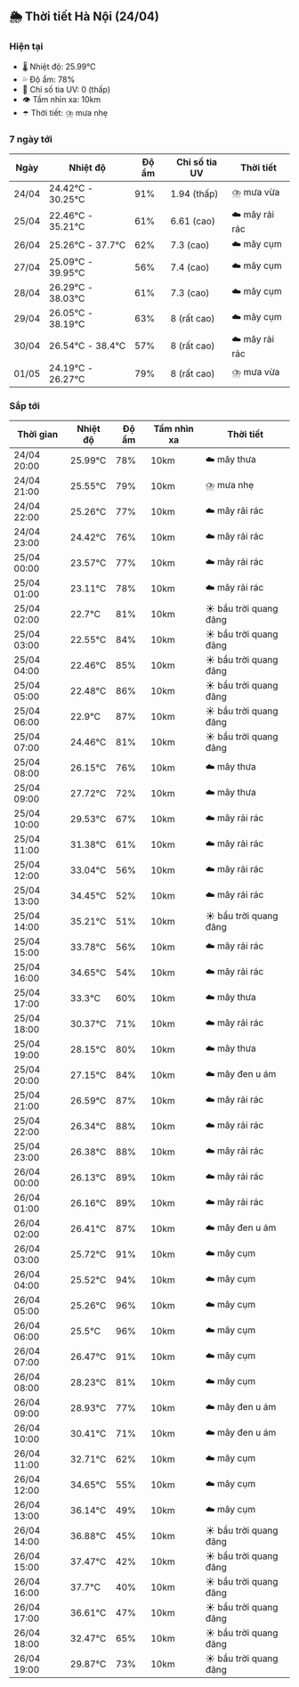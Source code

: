 ## 🌦️ Thời tiết Hà Nội (24/04)

### Hiện tại

- 🌡️ Nhiệt độ: 25.99℃
- 💦 Độ ẩm: 78%
- 🌟 Chỉ số tia UV: 0 (thấp)
- 👁️ Tầm nhìn xa: 10km
- ☂️ Thời tiết: ⛈️ mưa nhẹ

### 7 ngày tới

| Ngày | Nhiệt độ | Độ ẩm | Chỉ số tia UV | Thời tiết |
| --- | --- | --- | --- | --- |
| 24/04 | 24.42℃ - 30.25℃ | 91% | 1.94 (thấp) | ⛈️ mưa vừa |
| 25/04 | 22.46℃ - 35.21℃ | 61% | 6.61 (cao) | ☁️ mây rải rác |
| 26/04 | 25.26℃ - 37.7℃ | 62% | 7.3 (cao) | ☁️ mây cụm |
| 27/04 | 25.09℃ - 39.95℃ | 56% | 7.4 (cao) | ☁️ mây cụm |
| 28/04 | 26.29℃ - 38.03℃ | 61% | 7.3 (cao) | ☁️ mây cụm |
| 29/04 | 26.05℃ - 38.19℃ | 63% | 8 (rất cao) | ☁️ mây cụm |
| 30/04 | 26.54℃ - 38.4℃ | 57% | 8 (rất cao) | ☁️ mây rải rác |
| 01/05 | 24.19℃ - 26.27℃ | 79% | 8 (rất cao) | ⛈️ mưa vừa |

### Sắp tới

| Thời gian | Nhiệt độ | Độ ẩm | Tầm nhìn xa | Thời tiết |
| --- | --- | --- | --- | --- |
| 24/04 20:00 | 25.99℃ | 78% | 10km | ☁️ mây thưa |
| 24/04 21:00 | 25.55℃ | 79% | 10km | ⛈️ mưa nhẹ |
| 24/04 22:00 | 25.26℃ | 77% | 10km | ☁️ mây rải rác |
| 24/04 23:00 | 24.42℃ | 76% | 10km | ☁️ mây rải rác |
| 25/04 00:00 | 23.57℃ | 77% | 10km | ☁️ mây rải rác |
| 25/04 01:00 | 23.11℃ | 78% | 10km | ☁️ mây rải rác |
| 25/04 02:00 | 22.7℃ | 81% | 10km | ☀️ bầu trời quang đãng |
| 25/04 03:00 | 22.55℃ | 84% | 10km | ☀️ bầu trời quang đãng |
| 25/04 04:00 | 22.46℃ | 85% | 10km | ☀️ bầu trời quang đãng |
| 25/04 05:00 | 22.48℃ | 86% | 10km | ☀️ bầu trời quang đãng |
| 25/04 06:00 | 22.9℃ | 87% | 10km | ☀️ bầu trời quang đãng |
| 25/04 07:00 | 24.46℃ | 81% | 10km | ☀️ bầu trời quang đãng |
| 25/04 08:00 | 26.15℃ | 76% | 10km | ☁️ mây thưa |
| 25/04 09:00 | 27.72℃ | 72% | 10km | ☁️ mây thưa |
| 25/04 10:00 | 29.53℃ | 67% | 10km | ☁️ mây rải rác |
| 25/04 11:00 | 31.38℃ | 61% | 10km | ☁️ mây rải rác |
| 25/04 12:00 | 33.04℃ | 56% | 10km | ☁️ mây rải rác |
| 25/04 13:00 | 34.45℃ | 52% | 10km | ☁️ mây rải rác |
| 25/04 14:00 | 35.21℃ | 51% | 10km | ☀️ bầu trời quang đãng |
| 25/04 15:00 | 33.78℃ | 56% | 10km | ☁️ mây rải rác |
| 25/04 16:00 | 34.65℃ | 54% | 10km | ☁️ mây rải rác |
| 25/04 17:00 | 33.3℃ | 60% | 10km | ☁️ mây thưa |
| 25/04 18:00 | 30.37℃ | 71% | 10km | ☁️ mây rải rác |
| 25/04 19:00 | 28.15℃ | 80% | 10km | ☁️ mây thưa |
| 25/04 20:00 | 27.15℃ | 84% | 10km | ☁️ mây đen u ám |
| 25/04 21:00 | 26.59℃ | 87% | 10km | ☁️ mây rải rác |
| 25/04 22:00 | 26.34℃ | 88% | 10km | ☁️ mây rải rác |
| 25/04 23:00 | 26.38℃ | 88% | 10km | ☁️ mây rải rác |
| 26/04 00:00 | 26.13℃ | 89% | 10km | ☁️ mây rải rác |
| 26/04 01:00 | 26.16℃ | 89% | 10km | ☁️ mây rải rác |
| 26/04 02:00 | 26.41℃ | 87% | 10km | ☁️ mây đen u ám |
| 26/04 03:00 | 25.72℃ | 91% | 10km | ☁️ mây cụm |
| 26/04 04:00 | 25.52℃ | 94% | 10km | ☁️ mây cụm |
| 26/04 05:00 | 25.26℃ | 96% | 10km | ☁️ mây cụm |
| 26/04 06:00 | 25.5℃ | 96% | 10km | ☁️ mây cụm |
| 26/04 07:00 | 26.47℃ | 91% | 10km | ☁️ mây cụm |
| 26/04 08:00 | 28.23℃ | 81% | 10km | ☁️ mây cụm |
| 26/04 09:00 | 28.93℃ | 77% | 10km | ☁️ mây đen u ám |
| 26/04 10:00 | 30.41℃ | 71% | 10km | ☁️ mây đen u ám |
| 26/04 11:00 | 32.71℃ | 62% | 10km | ☁️ mây cụm |
| 26/04 12:00 | 34.65℃ | 55% | 10km | ☁️ mây cụm |
| 26/04 13:00 | 36.14℃ | 49% | 10km | ☁️ mây cụm |
| 26/04 14:00 | 36.88℃ | 45% | 10km | ☀️ bầu trời quang đãng |
| 26/04 15:00 | 37.47℃ | 42% | 10km | ☀️ bầu trời quang đãng |
| 26/04 16:00 | 37.7℃ | 40% | 10km | ☀️ bầu trời quang đãng |
| 26/04 17:00 | 36.61℃ | 47% | 10km | ☀️ bầu trời quang đãng |
| 26/04 18:00 | 32.47℃ | 65% | 10km | ☀️ bầu trời quang đãng |
| 26/04 19:00 | 29.87℃ | 73% | 10km | ☀️ bầu trời quang đãng |
